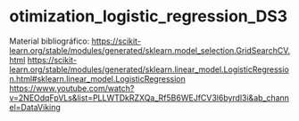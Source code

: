 # otimization_logistic_regression_DS3

Material bibliográfico:
https://scikit-learn.org/stable/modules/generated/sklearn.model_selection.GridSearchCV.html
https://scikit-learn.org/stable/modules/generated/sklearn.linear_model.LogisticRegression.html#sklearn.linear_model.LogisticRegression
https://www.youtube.com/watch?v=2NEOdqFpVLs&list=PLLWTDkRZXQa_Rf5B6WEJfCV3l6byrdl3i&ab_channel=DataViking
